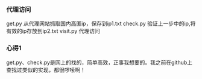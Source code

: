 ### 代理访问
get.py    从代理网站抓取国内高匿ip，保存到ip1.txt
check.py  验证上一步中的ip,将有效的ip存放到ip2.txt
visit.py  代理访问

### 心得1
get.py、check.py是网上的找的，简单高效，正事我想要的。我之前在github上查找过类似的实现，都很啰嗦啊！